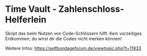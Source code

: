 # Time Vault - Zahlenschloss-Helferlein

Skript das beim Nutzen von Code-Schlössern hilft. Kein vorzeitiges Entkommen; du wirst dir die Codes nicht merken können!

Weitere Infos: https://selfbondageforum.de/viewtopic.php?t=11933
